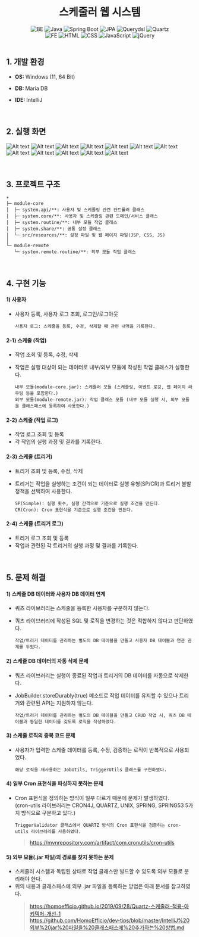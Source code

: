 <div align="center">
  <h1>스케줄러 웹 시스템</h1>
</div>

<div align="center">
  <img alt="BE" src="https://img.shields.io/badge/BE-%23424242.svg?style=flat-square&logo=&logoColor=%23C6F7E9" />
  <img alt="Java" src="https://img.shields.io/badge/Java-%23C6F7E9.svg?style=flat-square&logo=&logoColor=%23424242" />
  <img alt="Spring Boot" src="https://img.shields.io/badge/Spring%20Boot-%23C6F7E9.svg?style=flat-square&logo=&logoColor=%23424242" />
  <img alt="JPA" src="https://img.shields.io/badge/JPA-%23C6F7E9.svg?style=flat-square&logo=&logoColor=%23424242" />
  <img alt="Querydsl" src="https://img.shields.io/badge/Querydsl-%23C6F7E9.svg?style=flat-square&logo=&logoColor=%23424242" />
  <img alt="Quartz" src="https://img.shields.io/badge/Quartz-%23C6F7E9.svg?style=flat-square&logo=&logoColor=%23424242" />
  <br>
  <img alt="FE" src="https://img.shields.io/badge/FE-%23424242.svg?style=flat-square&logo=&logoColor=%23C6F7E9" />
  <img alt="HTML" src="https://img.shields.io/badge/HTML-%23C6F7E9.svg?style=flat-square&logo=&logoColor=%23424242" />
  <img alt="CSS" src="https://img.shields.io/badge/CSS-%23C6F7E9.svg?style=flat-square&logo=&logoColor=%23424242" />
  <img alt="JavaScript" src="https://img.shields.io/badge/JavaScript-%23C6F7E9.svg?style=flat-square&logo=&logoColor=%23424242" />
  <img alt="jQuery" src="https://img.shields.io/badge/jQuery-%23C6F7E9.svg?style=flat-square&logo=&logoColor=%23424242" />
</div>
<br>

<div align="left">
  <h2>1. 개발 환경</h2>

- <p><b>OS: </b>Windows (11, 64 Bit)</p>
- <p><b>DB: </b>Maria DB</p>
- <p><b>IDE: </b>IntelliJ</p>
</div>
<br>

<div align="left">
  <h2>2. 실행 화면</h2>

![Alt text](./github/22-01-01.png)
![Alt text](./github/22-01-02.png)
![Alt text](./github/22-01-03.png)
![Alt text](./github/22-01-04.png)
![Alt text](./github/22-01-05.png)
![Alt text](./github/22-01-06.png)
![Alt text](./github/22-01-07.png)
![Alt text](./github/22-01-08.png)
![Alt text](./github/22-01-09.png)
![Alt text](./github/22-01-10.png)
![Alt text](./github/22-01-11.png)
![Alt text](./github/22-01-12.png)
</div>
<br>

<div align="left">
  <h2>3. 프로젝트 구조</h2>

  ```
  *
  ├─ module-core
  │  ├─ system.api/**: 사용자 및 스케줄링 관련 컨트롤러 클래스
  │  ├─ system.core/**: 사용자 및 스케줄링 관련 도메인/서비스 클래스
  │  ├─ system.routine/**: 내부 모듈 작업 클래스
  │  ├─ system.share/**: 공통 설정 클래스
  │  └─ src/resources/**: 설정 파일 및 웹 페이지 파일(JSP, CSS, JS)
  │
  └─ module-remote
     └─ system.remote.routine/**: 외부 모듈 작업 클래스
  ```
</div>
<br>

<div align="left">
  <h2>4. 구현 기능</h2>

#### 1) 사용자
- 사용자 등록, 사용자 로그 조회, 로그인/로그아웃

  ```
  사용자 로그: 스케줄을 등록, 수정, 삭제할 때 관련 내역을 기록한다.
  ```
#### 2-1) 스케줄 (작업)
- 작업 조회 및 등록, 수정, 삭제
- 작업은 실행 대상이 되는 데이터로 내부/외부 모듈에 작성된 작업 클래스가 실행한다.

  ```
  내부 모듈(module-core.jar): 스케줄러 모듈 (스케줄링, 이벤트 로깅, 웹 페이지 라우팅 등을 포함한다.)
  외부 모듈(module-remote.jar): 작업 클래스 모듈 (내부 모듈 실행 시, 외부 모듈을 클래스패스에 등록하여 사용한다.)
  ```
#### 2-2) 스케줄 (작업 로그)
- 작업 로그 조회 및 등록
- 각 작업의 실행 과정 및 결과를 기록한다.
#### 2-3) 스케줄 (트리거)
- 트리거 조회 및 등록, 수정, 삭제
- 트리거는 작업을 실행하는 조건이 되는 데이터로 실행 유형(SP/CR)과 트리거 불발 정책을 선택하여 사용한다.
  
  ```
  SP(Simple): 실행 횟수, 실행 간격으로 기준으로 실행 조건을 만든다.
  CR(Cron): Cron 표현식을 기준으로 실행 조건을 만든다.
  ```
#### 2-4) 스케줄 (트리거 로그)
- 트리거 로그 조회 및 등록
- 작업과 관련된 각 트리거의 실행 과정 및 결과를 기록한다.
</div>
<br>

<div align="left">
  <h2>5. 문제 해결</h2>

#### 1) 스케줄 DB 데이터와 사용자 DB 데이터 연계
- 쿼츠 라이브러리는 스케줄을 등록한 사용자를 구분하지 않는다.
- 쿼츠 라이브러리에 작성된 SQL 및 로직을 변경하는 것은 적합하지 않다고 판단하였다.

  ```
  작업/트리거 데이터를 관리하는 별도의 DB 테이블을 만들고 사용자 DB 테이블과 연관 관계를 두었다.
  ```
#### 2) 스케줄 DB 데이터의 자동 삭제 문제
- 쿼츠 라이브러리는 실행이 종료된 작업과 트리거의 DB 데이터를 자동으로 삭제한다.
- JobBuilder.storeDurably(true) 메소드로 작업 데이터를 유지할 수 있으나 트리거와 관련된 API는 지원하지 않는다.

  ```
  작업/트리거 데이터를 관리하는 별도의 DB 테이블을 만들고 CRUD 작업 시, 쿼츠 DB 테이블과 동일한 데이터를 갖도록 로직을 작성하였다.
  ```
#### 3) 스케줄 로직의 중복 코드 문제
- 사용자가 입력한 스케줄 데이터를 등록, 수정, 검증하는 로직이 반복적으로 사용되었다.

  ```
  해당 로직을 재사용하는 JobUtils, TriggerUtils 클래스를 구현하였다.
  ```
#### 4) 일부 Cron 표현식을 파싱하지 못하는 문제
- Cron 표현식을 정의하는 방식이 일부 다르기 때문에 문제가 발생하였다.<br>
  (cron-utils 라이브러리는 CRON4J, QUARTZ, UNIX, SPRING, SPRING53 5가지 방식으로 구분하고 있다.)

  ```
  TriggerValidator 클래스에서 QUARTZ 방식의 Cron 표현식을 검증하는 cron-utils 라이브러리를 사용하였다.
  ```
  > https://mvnrepository.com/artifact/com.cronutils/cron-utils <br>
#### 5) 외부 모듈(.jar 파일)의 경로를 찾지 못하는 문제
- 스케줄러 시스템과 독립된 상태로 작업 클래스만 빌드할 수 있도록 외부 모듈로 분리해야 한다.
- 위의 내용과 클래스패스에 외부 .jar 파일을 등록하는 방법은 아래 문서를 참고하였다.
  > https://homoefficio.github.io/2019/09/28/Quartz-스케줄러-적용-아키텍처-개선-1 <br>
  > https://github.com/HomoEfficio/dev-tips/blob/master/IntelliJ%20외부%20jar%20파일을%20클래스패스에%20추가하는%20방법.md <br>
</div>
<br>